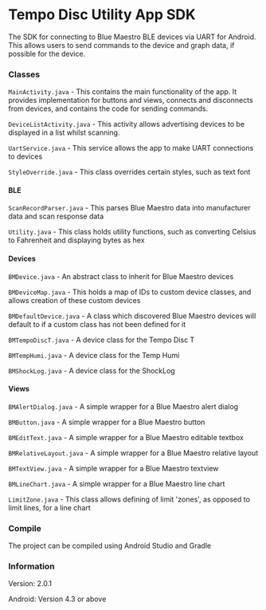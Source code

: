 # Tempo Disc Utility App SDK

The SDK for connecting to Blue Maestro BLE devices via UART for Android. This allows users to send commands to the device and graph data, if possible for the device.

### Classes

`MainActivity.java` - This contains the main functionality of the app. It provides implementation for buttons and views, connects and disconnects from devices, and contains the code for sending commands.

`DeviceListActivity.java` - This activity allows advertising devices to be displayed in a list whilst scanning.

`UartService.java` - This service allows the app to make UART connections to devices

`StyleOverride.java` - This class overrides certain styles, such as text font

#### BLE

`ScanRecordParser.java` - This parses Blue Maestro data into manufacturer data and scan response data

`Utility.java` - This class holds utility functions, such as converting Celsius to Fahrenheit and displaying bytes as hex

#### Devices

`BMDevice.java` - An abstract class to inherit for Blue Maestro devices

`BMDeviceMap.java` - This holds a map of IDs to custom device classes, and allows creation of these custom devices

`BMDefaultDevice.java` - A class which discovered Blue Maestro devices will default to if a custom class has not been defined for it

`BMTempoDiscT.java` - A device class for the Tempo Disc T

`BMTempHumi.java` - A device class for the Temp Humi

`BMShockLog.java` - A device class for the ShockLog

#### Views

`BMAlertDialog.java` - A simple wrapper for a Blue Maestro alert dialog

`BMButton.java` - A simple wrapper for a Blue Maestro button

`BMEditText.java` - A simple wrapper for a Blue Maestro editable textbox

`BMRelativeLayout.java` - A simple wrapper for a Blue Maestro relative layout

`BMTextView.java` - A simple wrapper for a Blue Maestro textview

`BMLineChart.java` - A simple wrapper for a Blue Maestro line chart

`LimitZone.java` - This class allows defining of limit 'zones', as opposed to limit lines, for a line chart





### Compile

The project can be compiled using Android Studio and Gradle

### Information

Version: 2.0.1

Android: Version 4.3 or above
